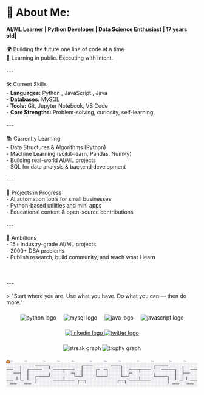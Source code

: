 # 💫 About Me:
**AI/ML Learner | Python Developer | Data Science Enthusiast | 17 years old|**<br><br>🌍 Building the future one line of code at a time.  <br>🔁 Learning in public. Executing with intent.<br><br>---<br><br>🛠️ Current Skills<br>- **Languages:** Python , JavaScript , Java <br>- **Databases:** MySQL  <br>- **Tools:** Git, Jupyter Notebook, VS Code  <br>- **Core Strengths:** Problem-solving, curiosity, self-learning<br><br>---<br><br>📚 Currently Learning<br>- Data Structures & Algorithms (Python)  <br>- Machine Learning (scikit-learn, Pandas, NumPy)  <br>- Building real-world AI/ML projects  <br>- SQL for data analysis & backend development<br><br>---<br><br> 🚧 Projects in Progress<br>- AI automation tools for small businesses  <br>- Python-based utilities and mini apps  <br>- Educational content & open-source contributions<br><br>---<br><br> 🎯 Ambitions<br>- 15+ industry-grade AI/ML projects  <br>- 2000+ DSA problems  <br>- Publish research, build community, and teach what I learn<br><br><br><br>---<br><br>> "Start where you are. Use what you have. Do what you can — then do more."


###

<div align="center">
  <img src="https://skillicons.dev/icons?i=py" height="60" alt="python logo"  />
  <img width="12" />
  <img src="https://cdn.jsdelivr.net/gh/devicons/devicon/icons/mysql/mysql-original.svg" height="60" alt="mysql logo"  />
  <img width="12" />
  <img src="https://cdn.jsdelivr.net/gh/devicons/devicon/icons/java/java-original.svg" height="60" alt="java logo"  />
  <img width="12" />
  <img src="https://cdn.jsdelivr.net/gh/devicons/devicon/icons/javascript/javascript-original.svg" height="60" alt="javascript logo"  />
</div>

###

<div align="center">
  <a href="www.linkedin.com/in/" target="_blank">
    <img src="https://img.shields.io/static/v1?message=LinkedIn&logo=linkedin&label=&color=0077B5&logoColor=white&labelColor=&style=for-the-badge" height="25" alt="linkedin logo"  />
  </a>
  <a href="https://x.com/WiredInSatnam" target="_blank">
    <img src="https://img.shields.io/static/v1?message=Twitter&logo=twitter&label=&color=1DA1F2&logoColor=white&labelColor=&style=for-the-badge" height="25" alt="twitter logo"  />
  </a>
</div>

###

<div align="center">
  <img src="https://streak-stats.demolab.com?user=satnamcodes&locale=en&mode=daily&theme=dracula&hide_border=false&border_radius=5&order=3" height="150" alt="streak graph"  />
  <img src="https://github-profile-trophy.vercel.app?username=satnamcodes&theme=dracula&column=-1&row=1&margin-w=8&margin-h=8&no-bg=false&no-frame=false&order=4" height="150" alt="trophy graph"  />
</div>

###

<picture>
  <source media="(prefers-color-scheme: dark)" srcset="https://raw.githubusercontent.com/satnamcodes/satnamcodes/output/pacman-contribution-graph-dark.svg">
  <source media="(prefers-color-scheme: light)" srcset="https://raw.githubusercontent.com/satnamcodes/satnamcodes/output/pacman-contribution-graph.svg">
  <img alt="pacman contribution graph" src="https://raw.githubusercontent.com/satnamcodes/satnamcodes/output/pacman-contribution-graph.svg">
</picture>

###

<div align="left">
</div>

###

<div align="left">
</div>

###

<div align="left">
</div>

###
